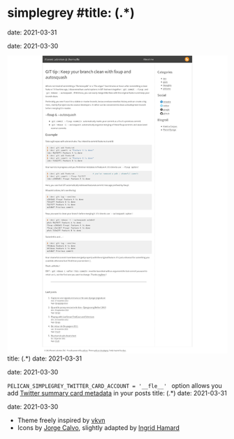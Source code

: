 # simplegrey #title: (.*)
date: 2021-03-31

date: 2021-03-30

![screenshot](screenshot.png)title: (.*)
date: 2021-03-31

date: 2021-03-30

``PELICAN_SIMPLEGREY_TWITTER_CARD_ACCOUNT = '__fle__' `` option allows you add [Twitter summary card metadata](https://dev.twitter.com/docs/cards/types/summary-card) in your posts title: (.*)
date: 2021-03-31

date: 2021-03-30

* Theme freely inspired by [vkvn](https://github.com/vkvn)
* Icons by [Jorge Calvo](http://dribbble.com/shots/1074961-Flat-Icons-EPS), slightly adapted by [Ingrid Hamard](http://ingrid.hamard.free.fr)

